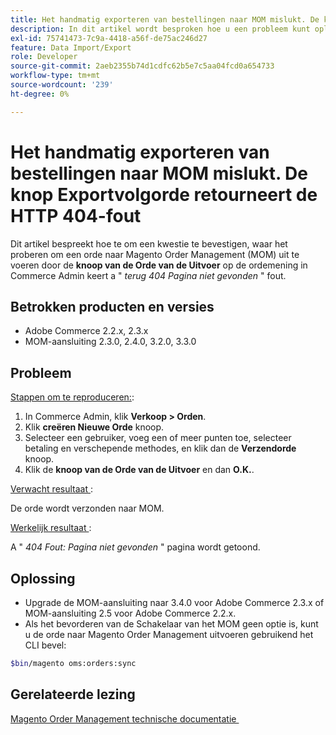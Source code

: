 ```yaml
---
title: Het handmatig exporteren van bestellingen naar MOM mislukt. De knop Exportvolgorde retourneert de HTTP 404-fout
description: In dit artikel wordt besproken hoe u een probleem kunt oplossen. Wanneer u een bestelling naar Magento Order Management probeert te exporteren door op de knop **Exportopdracht** in de ordeweergave in Commerce Admin te klikken, wordt de fout " *404 Pagina niet gevonden*" geretourneerd.
exl-id: 75741473-7c9a-4418-a56f-de75ac246d27
feature: Data Import/Export
role: Developer
source-git-commit: 2aeb2355b74d1cdfc62b5e7c5aa04fcd0a654733
workflow-type: tm+mt
source-wordcount: '239'
ht-degree: 0%

---
```


# Het handmatig exporteren van bestellingen naar MOM mislukt. De knop Exportvolgorde retourneert de HTTP 404-fout

Dit artikel bespreekt hoe te om een kwestie te bevestigen, waar het proberen om een orde naar Magento Order Management (MOM) uit te voeren door de **knoop van de Orde van de Uitvoer** op de ordemening in Commerce Admin keert a &quot; *terug 404 Pagina niet gevonden* &quot; fout.

## Betrokken producten en versies

* Adobe Commerce 2.2.x, 2.3.x
* MOM-aansluiting 2.3.0, 2.4.0, 3.2.0, 3.3.0

## Probleem

<u> Stappen om te reproduceren:</u>:

1. In Commerce Admin, klik **Verkoop > Orden**.
1. Klik **creëren Nieuwe Orde** knoop.
1. Selecteer een gebruiker, voeg een of meer punten toe, selecteer betaling en verschepende methodes, en klik dan de **Verzendorde** knoop.
1. Klik de **knoop van de Orde van de Uitvoer** en dan **O.K.**.

<u> Verwacht resultaat </u>:

De orde wordt verzonden naar MOM.

<u> Werkelijk resultaat </u>:

A &quot; *404 Fout: Pagina niet gevonden* &quot; pagina wordt getoond.

## Oplossing

* Upgrade de MOM-aansluiting naar 3.4.0 voor Adobe Commerce 2.3.x of MOM-aansluiting 2.5 voor Adobe Commerce 2.2.x.
* Als het bevorderen van de Schakelaar van het MOM geen optie is, kunt u de orde naar Magento Order Management uitvoeren gebruikend het CLI bevel:

```bash
$bin/magento oms:orders:sync
```

## Gerelateerde lezing

[&#x200B; Magento Order Management technische documentatie &#x200B;](https://commerce-docs.github.io/oms-documentation-archive/)
